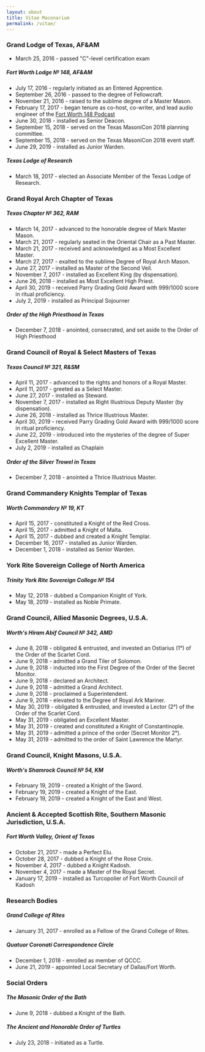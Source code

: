 ```yaml
---
layout: about
title: Vitae Maconarium
permalink: /vitae/
---
```


### Grand Lodge of Texas, AF&AM

* March 25, 2016 - passed "C"-level certification exam

##### Fort Worth Lodge № 148, AF&AM
* July 17, 2016 - regularly initiated as an Entered Apprentice. 
* September 26, 2016 - passed to the degree of Fellowcraft. 
* November 21, 2016 - raised to the sublime degree of a Master Mason.
* February 17, 2017 - began tenure as co-host, co-writer, and lead audio engineer of the [Fort Worth 148 Podcast](https://www.google.com/search?q=fort+worth+148+podcast)
* June 30, 2018 - installed as Senior Deacon.
* September 15, 2018 - served on the Texas MasoniCon 2018 planning committee.
* September 15, 2018 - served on the Texas MasoniCon 2018 event staff.
* June 29, 2019 - installed as Junior Warden.

##### Texas Lodge of Research
* March 18, 2017 - elected an Associate Member of the Texas Lodge of Research.

### Grand Royal Arch Chapter of Texas

##### Texas Chapter № 362, RAM
* March 14, 2017 - advanced to the honorable degree of Mark Master Mason.
* March 21, 2017 - regularly seated in the Oriental Chair as a Past Master.
* March 21, 2017 - received and acknowledged as a Most Excellent Master.
* March 27, 2017 - exalted to the sublime Degree of Royal Arch Mason.
* June 27, 2017 - installed as Master of the Second Veil.
* November 7, 2017 - installed as Excellent King (by dispensation).
* June 26, 2018 - installed as Most Excellent High Priest.
* April 30, 2019 - received Parry Grading Gold Award with 999/1000 score in ritual proficiency.
* July 2, 2019 - installed as Principal Sojourner

##### Order of the High Priesthood in Texas
* December 7, 2018 - anointed, consecrated, and set aside to the Order of High Priesthood

### Grand Council of Royal & Select Masters of Texas

##### Texas Council № 321, R&SM
* April 11, 2017 - advanced to the rights and honors of a Royal Master.
* April 11, 2017 - greeted as a Select Master.
* June 27, 2017 - installed as Steward.
* November 7, 2017 - installed as Right Illustrious Deputy Master (by dispensation).
* June 26, 2018 - installed as Thrice Illustrious Master.
* April 30, 2019 - received Parry Grading Gold Award with 999/1000 score in ritual proficiency.
* June 22, 2019 - introduced into the mysteries of the degree of Super Excellent Master.
* July 2, 2019 - installed as Chaplain

##### Order of the Silver Trowel in Texas
* December 7, 2018 - anointed a Thrice Illustrious Master.

### Grand Commandery Knights Templar of Texas

##### Worth Commandery № 19, KT
* April 15, 2017 - constituted a Knight of the Red Cross.
* April 15, 2017 - admitted a Knight of Malta. 
* April 15, 2017 - dubbed and created a Knight Templar.
* December 16, 2017 - installed as Junior Warden.
* December 1, 2018 - installed as Senior Warden.

### York Rite Sovereign College of North America

##### Trinity York Rite Sovereign College № 154
* May 12, 2018 - dubbed a Companion Knight of York.
* May 18, 2019 - installed as Noble Primate.

### Grand Council, Allied Masonic Degrees, U.S.A.

##### Worth's Hiram Abif Council № 342, AMD
* June 8, 2018 - obligated & entrusted, and invested an Ostiarius (1°) of the Order of the Scarlet Cord.
* June 9, 2018 - admitted a Grand Tiler of Solomon.
* June 9, 2018 - inducted into the First Degree of the Order of the Secret Monitor.
* June 9, 2018 - declared an Architect.
* June 9, 2018 - admitted a Grand Architect.
* June 9, 2018 - proclaimed a Superintendent.
* June 9, 2018 - elevated to the Degree of Royal Ark Mariner.
* May 30, 2019 - obligated & entrusted, and invested a Lector (2°) of the Order of the Scarlet Cord.
* May 31, 2019 - obligated an Excellent Master.
* May 31, 2019 - created and constituted a Knight of Constantinople.
* May 31, 2019 - admitted a prince of the order (Secret Monitor 2°).
* May 31, 2019 - admitted to the order of Saint Lawrence the Martyr.

### Grand Council, Knight Masons, U.S.A.

##### Worth's Shamrock Council № 54, KM
* February 19, 2019 - created a Knight of the Sword.
* February 19, 2019 - created a Knight of the East.
* February 19, 2019 - created a Knight of the East and West.

### Ancient & Accepted Scottish Rite, Southern Masonic Jurisdiction, U.S.A.

##### Fort Worth Valley, Orient of Texas
* October 21, 2017 - made a Perfect Elu.
* October 28, 2017 - dubbed a Knight of the Rose Croix.
* November 4, 2017 - dubbed a Knight Kadosh.
* November 4, 2017 - made a Master of the Royal Secret.
* January 17, 2019 - installed as Turcopolier of Fort Worth Council of Kadosh

### Research Bodies

##### Grand College of Rites
* January 31, 2017 - enrolled as a Fellow of the Grand College of Rites.

##### Quatuor Coronati Correspondence Circle
* December 1, 2018 - enrolled as member of QCCC.
* June 21, 2019 - appointed Local Secretary of Dallas/Fort Worth.

### Social Orders

##### The Masonic Order of the Bath
* June 9, 2018 - dubbed a Knight of the Bath.

##### The Ancient and Honorable Order of Turtles
* July 23, 2018 - initiated as a Turtle.
